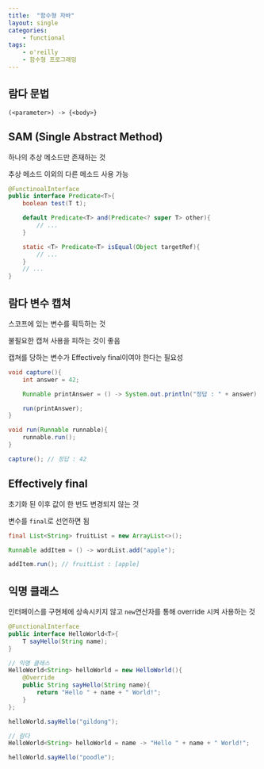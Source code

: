 ```yaml
---
title:  "함수형 자바"
layout: single
categories:
    - functional
tags:
    - o'reilly
    - 함수형 프로그래밍
---
```


## 람다 문법
`(<parameter>) -> {<body>}`

## SAM (Single Abstract Method)
하나의 추상 메소드만 존재하는 것

추상 메소드 이외의 다른 메소드 사용 가능
```java
@FunctinoalInterface
public interface Predicate<T>{
    boolean test(T t);

    default Predicate<T> and(Predicate<? super T> other){
        // ...
    }

    static <T> Predicate<T> isEqual(Object targetRef){
        // ...
    }
    // ...
}
```

## 람다 변수 캡쳐
스코프에 있는 변수를 획득하는 것

불필요한 캡쳐 사용을 피하는 것이 좋음

캡쳐를 당하는 변수가 Effectively final이여야 한다는 필요성
```java
void capture(){
    int answer = 42;

    Runnable printAnswer = () -> System.out.println("정답 : " + answer);

    run(printAnswer);
}

void run(Runnable runnable){
    runnable.run();
}

capture(); // 정답 : 42
```

## Effectively final
초기화 된 이후 값이 한 번도 변경되지 않는 것

변수를 `final`로 선언하면 됨
```java
final List<String> fruitList = new ArrayList<>();

Runnable addItem = () -> wordList.add("apple");

addItem.run(); // fruitList : [apple]
```

## 익명 클래스
인터페이스를 구현체에 상속시키지 않고 `new`연산자를 통해 override 시켜 사용하는 것
```java
@FunctionalInterface
public interface HelloWorld<T>{
    T sayHello(String name);
}

// 익명 클래스
HelloWorld<String> helloWorld = new HelloWorld(){
    @Override
    public String sayHello(String name){
        return "Hello " + name + " World!";
    }
};

helloWorld.sayHello("gildong");

// 람다
HelloWorld<String> helloWorld = name -> "Hello " + name + " World!";

helloWorld.sayHello("poodle");
```

